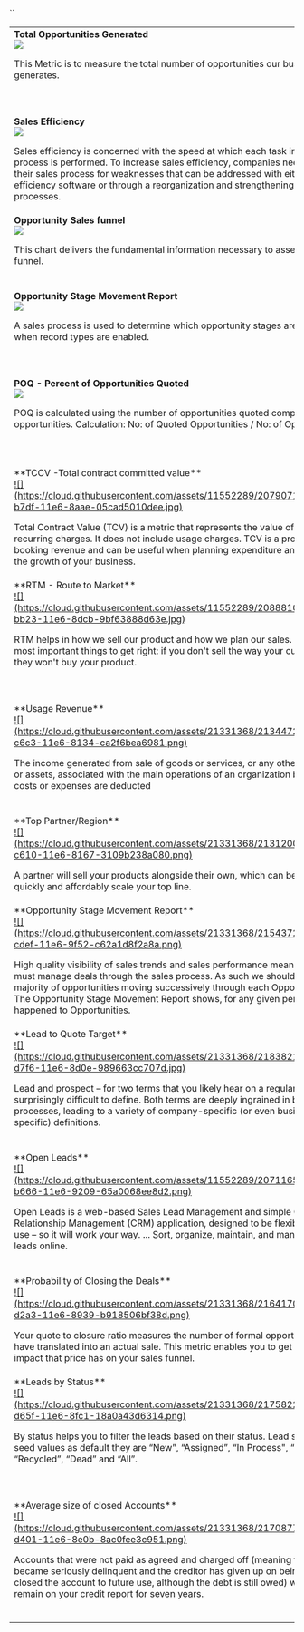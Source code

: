 ``<table>
		<tbody>
				<tr valign="top">
						<td width="33%">**Total Opportunities Generated**<br>
								<a href="https://github.com/intelligaia/catalog-KPIs/issues/1">![](https://cloud.githubusercontent.com/assets/11552289/20712550/7d018106-b66a-11e6-9674-3f3c9bd43373.png)</a>
					  		<p>This Metric is to measure the total number of opportunities our business generates.</p>
						</td>
						<td width="33%">**Sales Ratio**<br>
								<a href="https://github.com/intelligaia/catalog-KPIs/issues/2">![](https://cloud.githubusercontent.com/assets/11552289/20713540/b02ad114-b66e-11e6-906b-3f3ab1604959.png)</a>
					  		<p>Price–sales ratio, P/S ratio, or PSR, is a valuation metric for stocks. It is calculated by dividing the company's market cap by the revenue in the most recent year; or, equivalently, divide the per-share stock price by the per-share revenue.</p>
						</td>
						<td width="33%">**Sales Opportunities**<br>
								<a href="https://github.com/intelligaia/catalog-KPIs/issues/3">![](https://cloud.githubusercontent.com/assets/11552289/20712077/a3f37992-b668-11e6-9bde-b0f0e7123856.png)</a>
					  		<p>A sales opportunity is a contact or an account which has been qualified. This person has entered into your sales cycle and is committed to working with you. You have already contacted, called or met him and know their needs or requirements.</p>
						</td>
				</tr>
				<tr valign="top">
						<td width="33%">**Sales Efficiency**<br>
								<a href="https://github.com/intelligaia/catalog-KPIs/issues/4">![](https://cloud.githubusercontent.com/assets/11552289/20714796/2f9d36ea-b673-11e6-9795-5a6ddd7c24b9.png)</a>
					  		<p>Sales efficiency is concerned with the speed at which each task in the sales process is performed. To increase sales efficiency, companies need to examine their sales process for weaknesses that can be addressed with either sales efficiency software or through a reorganization and strengthening of existing processes.</p>
						</td>
						<td width="33%">**Closed Won Opportunities**<br>
								<a href="https://github.com/intelligaia/catalog-KPIs/issues/5">![](https://cloud.githubusercontent.com/assets/11552289/20714304/977bb3f6-b671-11e6-9953-b0b3ca3ff934.jpg)</a>
					  		<p>The Closed Won Opportunities by Month chart is the most basic graph and the most essential. But the trick here – as with many of the charts – is to create the chart as a stacked bar chart and the underlying report as a Matrix report.</p>
						</td>
						<td width="33%">**Opportunities by Stage**<br>
								<a href="https://github.com/intelligaia/catalog-KPIs/issues/6">![](https://cloud.githubusercontent.com/assets/11552289/20711987/5295c06e-b668-11e6-8ea7-0a5721c00a2c.png)</a>
					  		<p>Stacking the chart by Stage gives high-quality visibility of the overall health of the application.</p>
						</td>
				</tr>
				<tr valign="top">
						<td width="33%">**Opportunity Sales funnel**<br>
								<a href="https://github.com/intelligaia/catalog-KPIs/issues/7">![](https://cloud.githubusercontent.com/assets/21331368/20885447/d326b942-bb16-11e6-98fa-40f98f1f3b2e.jpg)</a>
					  		<p>This chart delivers the fundamental information necessary to assess the sales funnel.</p>
						</td>
						 <td width="33%">**Open Opportunities by Created Date**<br>
								<a href="https://github.com/intelligaia/catalog-KPIs/issues/8">![](https://cloud.githubusercontent.com/assets/11552289/20711784/6808ef76-b667-11e6-80a6-f17ad6a0633d.png)</a>
					  		<p>A sales process is used to determine which opportunity stages are selectable when record types are enabled. A sales process is not required if record types are not enabled. See Record Types for more information.</p>
						</td>
						<td width="33%">**Future Sales Performance**<br>
								<a href="https://github.com/intelligaia/catalog-KPIs/issues/9">![](https://cloud.githubusercontent.com/assets/21331368/20885225/aa1b7dd6-bb15-11e6-9d86-d7fdb361d391.png)</a>
					  		<p>Future Sales Performance is an important factor to keep in consideration for any Business and to know this in advance we might need to keep in mind the size and quality of sales pipeline.</p>
						</td>
				</tr>
                <tr valign="top">
						<td width="33%">**Opportunity Stage Movement Report**<br>
								<a href="https://github.com/intelligaia/catalog-KPIs/issues/10">![](https://cloud.githubusercontent.com/assets/11552289/20708822/c2c5c854-b657-11e6-843c-0b27321b55a3.png)</a>
					  		<p>A sales process is used to determine which opportunity stages are selectable when record types are enabled.</p>
						</td>
						 <td width="33%">**Opportunity Conversion Ratio**<br>
								<a href="https://github.com/intelligaia/catalog-KPIs/issues/11">![](https://cloud.githubusercontent.com/assets/11552289/20708894/21f3966c-b658-11e6-85b2-dfcc0660c8f2.png)</a>
					  		<p>A conversion is any action that you define. It could be a purchase, an old fashioned phone call, contact form submission, newsletter signup, social share, a specified length of time a visitor spends on a web page, playing a video, a download, etc.</p>
						</td>
						<td width="33%">**Top Five Leads and Prospects by Open Opportunities**<br>
								<a href="https://github.com/intelligaia/catalog-KPIs/issues/12">![](https://cloud.githubusercontent.com/assets/21331368/20885043/b4b51f78-bb14-11e6-8a30-be8acc1ea620.png)</a>
					  		<p>The Top Lead and Prospects matrix lists those Accounts with the highest value of Open Opportunities. It’s a significant help to managers in prioritizing their time.</p>
						</td>
				</tr>
                <tr valign="top">
						<td width="33%">**POQ - Percent of Opportunities Quoted**<br>
								<a href="https://github.com/intelligaia/catalog-KPIs/issues/13">![](https://cloud.githubusercontent.com/assets/21331368/20884691/c4c1f244-bb12-11e6-82e2-e07313954fcf.png)</a>
					  		<p>POQ is calculated using the number of opportunities quoted compared to total opportunities.
Calculation:
No: of Quoted Opportunities / No: of Opportunities</p>
						</td>
						 <td width="33%">**Opportunity PipeLine**<br>
								<a href="https://github.com/intelligaia/catalog-KPIs/issues/14">![](https://cloud.githubusercontent.com/assets/11552289/20711853/af1e893e-b667-11e6-80d5-15286da01174.png)</a>
					  		<p>The sales pipeline is a systematic and visual approach to selling a product or service.
</p>
						</td>
						<td width="33%">**Open Opportunities**<br>
								<a href="https://github.com/intelligaia/catalog-KPIs/issues/15">![](https://cloud.githubusercontent.com/assets/11552289/20712097/b84370be-b668-11e6-9d1c-74340b80ab65.png)</a>
					  		<p>Total Value is the sum of all opportunities (excluding milestone percentages). This shows your pipeline’s maximum income.</p>
						</td>
				</tr>
                <tr valign="top">
						<td width="33%">**TCCV -Total contract committed value**<br>
								<a href="https://github.com/intelligaia/catalog-KPIs/issues/16">![](https://cloud.githubusercontent.com/assets/11552289/20790710/99bf181e-b7df-11e6-8aae-05cad5010dee.jpg)</a>
					  		<p>Total Contract Value (TCV) is a metric that represents the value of one-time and recurring charges. It does not include usage charges. TCV is a projection of your booking revenue and can be useful when planning expenditure and managing the growth of your business.</p>
						</td>
						 <td width="33%">**A-TCCV - Annual Total contract committed value**<br>
								<a href="https://github.com/intelligaia/catalog-KPIs/issues/17">![](https://cloud.githubusercontent.com/assets/11552289/20792303/104fd0a2-b7e7-11e6-9ea8-710ea7206b71.png)</a>
					  		<p>Another important annualized metric to keep track of is the Annual Contract Value, or ACV.
This is an annualized metric to keep track of is the Annual Contract Value, or ACV. ACV measures the value of the contract over a 12-month period.</p>
						</td>
						<td width="33%">**Recurring Revenue**<br>
								<a href="https://github.com/intelligaia/catalog-KPIs/issues/18">![](https://cloud.githubusercontent.com/assets/11552289/20793250/259a9302-b7ec-11e6-9a2e-b912aa13f6f4.png)</a>
					  		<p>Recurring revenue is the portion of a company's revenue that is highly likely to continue in the future. This is revenue that is predictable, stable and can be counted on in the future with a high degree of certainty.</p>
						</td>
				</tr>
                <tr valign="top">
						<td width="33%">**RTM - Route to Market**<br>
								<a href="https://github.com/intelligaia/catalog-KPIs/issues/19">![](https://cloud.githubusercontent.com/assets/11552289/20888102/6b42b148-bb23-11e6-8dcb-9bf63888d63e.jpg)</a>
					  		<p>RTM helps in how we sell our product and how we plan our sales. It's one of the most important things to get right: if you don't sell the way your customers want, they won't buy your product.</p>
						</td>
						 <td width="33%">**Recognized Revenue**<br>
								<a href="https://github.com/intelligaia/catalog-KPIs/issues/20">![](https://cloud.githubusercontent.com/assets/21331368/21350395/1b39043e-c6dd-11e6-8661-049d94cdb3d8.jpg)</a>
					  		<p>Revenue recognition is an accounting principle under generally accepted accounting principles (GAAP) that determines the specific conditions under which revenue is recognized or accounted for. Generally, revenue is recognized only when a specific critical event has occurred and the amount of revenue is measurable.</p>
						</td>
						<td width="33%">**Deferred Revenue**<br>
								<a href="https://github.com/intelligaia/catalog-KPIs/issues/21">![](https://cloud.githubusercontent.com/assets/21331368/21345778/7f48eaf4-c6c7-11e6-911f-59561d93ffd4.jpg)</a>
					  		<p>Deferred revenue is not yet revenue. It is an amount that was received by a company in advance of earning it. The amount unearned (and therefore deferred) as of the date of the financial statements should be reported as a liability. The title of the liability account might be Unearned Revenues or Deferred Revenues.</p>
						</td>
				</tr>
                <tr valign="top">
						<td width="33%">**Usage Revenue**<br>
								<a href="https://github.com/intelligaia/catalog-KPIs/issues/22">![](https://cloud.githubusercontent.com/assets/21331368/21344721/27361ebc-c6c3-11e6-8134-ca2f6bea6981.png)</a>
					  		<p>The income generated from sale of goods or services, or any other use of capital or assets, associated with the main operations of an organization before any costs or expenses are deducted</p>
						</td>
						 <td width="33%">**Unbilled Revenue**<br>
								<a href="https://github.com/intelligaia/catalog-KPIs/issues/23">![](https://cloud.githubusercontent.com/assets/21331368/21307379/4035b062-c5fb-11e6-8584-132e4e41b6d3.jpg)</a>
					  		<p>The Unbilled Revenue Accrual process enables you to create accounting entries to accrue revenue for uninvoiced activity. Use this process, for example, to send revenue activity to the general ledger weekly when invoices are created monthly.</p>
						</td>
						<td width="33%">**Churn**<br>
								<a href="https://github.com/intelligaia/catalog-KPIs/issues/24">![](https://cloud.githubusercontent.com/assets/11552289/21138390/e3ac67b0-c153-11e6-9ab6-362369fbaa77.png)</a>
					  		<p>The churn rate, also known as the rate of attrition, is the percentage of subscribers to a service who discontinue their subscriptions to that service within a given time period. For a company to expand its clientele, its growth rate, as measured by the number of new customers, must exceed its churn rate.</p>
						</td>
				</tr>
                <tr valign="top">
						<td width="33%">**Top Partner/Region**<br>
								<a href="https://github.com/intelligaia/catalog-KPIs/issues/25">![](https://cloud.githubusercontent.com/assets/21331368/21312008/14952b12-c610-11e6-8167-3109b238a080.png)</a>
					  		<p>A partner will sell your products alongside their own, which can be a great way to quickly and affordably scale your top line.</p>
						</td>
						 <td width="33%">**Grouping in the chart and legends**<br>
								<a href="https://github.com/intelligaia/catalog-KPIs/issues/26">![](https://cloud.githubusercontent.com/assets/11552289/21347126/5bf29554-c6cd-11e6-97cc-710c14af0aec.png)</a>
					  		<p></p>
						</td>
						<td width="33%">**Opportunities by Close date and Opportunity Stage**<br>
								<a href="https://github.com/intelligaia/catalog-KPIs/issues/27">![](https://cloud.githubusercontent.com/assets/11552289/20711987/5295c06e-b668-11e6-8ea7-0a5721c00a2c.png)</a>
					  		<p>Stacking the chart by Stage gives high-quality visibility of the overall health of the application.</p>
						</td>
				</tr>
                <tr valign="top">
						<td width="33%">**Opportunity Stage Movement Report**<br>
								<a href="https://github.com/intelligaia/catalog-KPIs/issues/28">![](https://cloud.githubusercontent.com/assets/21331368/21543726/08c85782-cdef-11e6-9f52-c62a1d8f2a8a.png)</a>
					  		<p>High quality visibility of sales trends and sales performance means sales people must manage deals through the sales process. As such we should see the majority of opportunities moving successively through each Opportunity Stage. The Opportunity Stage Movement Report shows, for any given period, what has happened to Opportunities.</p>
						</td>
						 <td width="33%">**Total Leads generated**<br>
								<a href="https://github.com/intelligaia/catalog-KPIs/issues/29">![](https://cloud.githubusercontent.com/assets/21331368/21804055/03db9e42-d753-11e6-923d-e99c3aa508cc.jpg)</a>
					  		<p>Lead generation describes the marketing process of stimulating and capturing interest in a product or service for the purpose of developing sales pipeline.</p>
						</td>
						<td width="33%">**Lead Response Time by Month**<br>
								<a href="https://github.com/intelligaia/catalog-KPIs/issues/30">![](https://cloud.githubusercontent.com/assets/21331368/21584986/ce1968c4-d0dc-11e6-8f53-c00e93093145.gif)</a>
					  		<p>The sales metric Lead Response Time is the average time it takes for a sales rep to follow-up with a lead after self-identifying as a lead (submitting a form, downloading an ebook, etc.). This is more meaningful if you calculate the average time it takes to follow-up on a lead segmented by lead source since the warmer a lead is the more important it is to follow-up quickly.</p>
						</td>
				</tr>
                <tr valign="top">
						<td width="33%">**Lead to Quote Target**<br>
								<a href="https://github.com/intelligaia/catalog-KPIs/issues/31">![](https://cloud.githubusercontent.com/assets/21331368/21838213/bf6ac608-d7f6-11e6-8d0e-989663cc707d.jpg)</a>
					  		<p>Lead and prospect – for two terms that you likely hear on a regular basis, they’re surprisingly difficult to define. Both terms are deeply ingrained in business processes, leading to a variety of company-specific (or even business-unit-specific) definitions.</p>
						</td>
						 <td width="33%">**Leads Conversion Rate**<br>
								<a href="https://github.com/intelligaia/catalog-KPIs/issues/32">![](https://cloud.githubusercontent.com/assets/21331368/21802370/78dec262-d74b-11e6-9b07-0f568bb576e7.png)</a>
					  		<p>A conversion is any action that you define. It could be a purchase, an old fashioned phone call, contact form submission, newsletter signup, social share, a specified length of time a visitor spends on a web page, playing a video, a download, etc.</p>
						</td>
						<td width="33%">**Conversion per Quarter**<br>
								<a href="https://github.com/intelligaia/catalog-KPIs/issues/33">![](https://cloud.githubusercontent.com/assets/21331368/21802096/700a8b54-d74a-11e6-8768-db3e2fcea25c.png)</a>
					  		<p>A conversion is any action that you define. It could be a purchase, an old fashioned phone call, contact form submission, newsletter signup, social share, a specified length of time a visitor spends on a web page, playing a video, a download, etc. Number of conversions done in a single quarter are called Conversion per Quarter.</p>
						</td>
				</tr>
                <tr valign="top">
						<td width="33%">**Open Leads**<br>
								<a href="https://github.com/intelligaia/catalog-KPIs/issues/34">![](https://cloud.githubusercontent.com/assets/11552289/20711651/c6853362-b666-11e6-9209-65a0068ee8d2.png)</a>
					  		<p>Open Leads is a web-based Sales Lead Management and simple Customer Relationship Management (CRM) application, designed to be flexible, yet easy to use – so it will work your way. ... Sort, organize, maintain, and manage your sales leads online.</p>
						</td>
						 <td width="33%">**Shared Deals - Number/ Percentage**<br>
								<a href="https://github.com/intelligaia/catalog-KPIs/issues/35">![](https://cloud.githubusercontent.com/assets/21331368/21801164/8dbdb58a-d746-11e6-89af-ece8df5f1052.png)</a>
					  		<p>Sharing enables record-level access control for all custom objects, as well as many standard objects (such as Account, Contact, Opportunity and Case). Administrators first set an object’s organization-wide default sharing access level, and then grant additional access based on record ownership, the role hierarchy, sharing rules, and manual sharing.</p>
						</td>
						<td width="33%">**Closed Leads (W.I.P.)**<br>
								<a href="https://github.com/intelligaia/catalog-KPIs/issues/36">![](https://cloud.githubusercontent.com/assets/11552289/20714304/977bb3f6-b671-11e6-9953-b0b3ca3ff934.jpg)</a>
					  		<p>In Nutshell, you can close a lead with three statuses: won, lost, or cancelled. Canceling may mean that your team canceled the lead due to requirements that were not met, as opposed to the Company or Person backing out (Losing a lead).</p>
						</td>
				</tr>
                <tr valign="top">
						<td width="33%">**Probability of Closing the Deals**<br>
								<a href="https://github.com/intelligaia/catalog-KPIs/issues/37">![](https://cloud.githubusercontent.com/assets/21331368/21641708/9e1f1542-d2a3-11e6-8939-b918506bf38d.png)</a>
					  		<p>Your quote to closure ratio measures the number of formal opportunity given that have translated into an actual sale. This metric enables you to get a feel for the impact that price has on your sales funnel.</p>
						</td>
						 <td width="33%">**Revenue/ Benefit or wins by type**<br>
								<a href="https://github.com/intelligaia/catalog-KPIs/issues/38">![](https://cloud.githubusercontent.com/assets/21331368/21837561/e54f9cd0-d7f2-11e6-92b2-e9a0ac9c5372.png)</a>
					  		<p>Most of the time you have open - i.e. still in progress. Closed - can be either closed won, or closed lost (so disqualified etc). Then closed won are just your deals that have been set as won (according to the stage set in the opp).</p>
						</td>
						<td width="33%">**Type of product benefits from closed Leads**<br>
								<a href="https://github.com/intelligaia/catalog-KPIs/issues/39">![](https://cloud.githubusercontent.com/assets/11552289/20714304/977bb3f6-b671-11e6-9953-b0b3ca3ff934.jpg)</a>
					  		<p>In Nutshell, you can close a lead with three statuses: won, lost, or cancelled. Canceling may mean that your team canceled the lead due to requirements that were not met, as opposed to the Company or Person backing out (Losing a lead).</p>
						</td>
				</tr>
                <tr valign="top">
						<td width="33%">**Leads by Status**<br>
								<a href="https://github.com/intelligaia/catalog-KPIs/issues/40">![](https://cloud.githubusercontent.com/assets/21331368/21758229/93e1bbf6-d65f-11e6-8fc1-18a0a43d6314.png)</a>
					  		<p>By status helps you to filter the leads based on their status. Lead status has the seed values as default they are “New”, “Assigned”, “In Process", “Converted”, “Recycled”, “Dead” and “All”.</p>
						</td>
						 <td width="33%">**Accounts by Country**<br>
								<a href="https://github.com/intelligaia/catalog-KPIs/issues/41">![](https://cloud.githubusercontent.com/assets/21331368/21806781/5b89bfb2-d761-11e6-8f1a-67331a0c9fef.png)</a>
					  		<p>A sales territory is the customer group or geographical area for which an individual salesperson or a sales team holds responsibility. Territories can be defined on the basis of geography, sales potential, history, or a combination of factors. Companies strive to balance their territories because this can reduce costs and increase sales.</p>
						</td>
						<td width="33%">**Accounts by Type**<br>
								<a href="https://github.com/intelligaia/catalog-KPIs/issues/42">![](https://cloud.githubusercontent.com/assets/21331368/21709246/97fc87d6-d405-11e6-8922-76d2976be259.png)</a>
					  		<p>Common examples of asset accounts are cash on hand, cash in bank, real estate, inventory, prepaid expenses, goodwill, and accounts receivable. Liability accounts represent the different types of economic obligations of an entity, such as accounts payable, bank loans, bonds payable, and accrued expenses.</p>
						</td>
				</tr>
                <tr valign="top">
						<td width="33%">**Average size of closed Accounts**<br>
								<a href="https://github.com/intelligaia/catalog-KPIs/issues/43">![](https://cloud.githubusercontent.com/assets/21331368/21708777/bf199bc8-d401-11e6-8e0b-8ac0fee3c951.png)</a>
					  		<p>Accounts that were not paid as agreed and charged off (meaning the debt became seriously delinquent and the creditor has given up on being paid and has closed the account to future use, although the debt is still owed) will generally remain on your credit report for seven years.</p>
						</td>
						 <td width="33%">**Accounts by Status**<br>
								<a href="https://github.com/intelligaia/catalog-KPIs/issues/44">![](https://cloud.githubusercontent.com/assets/21331368/21637123/8c682a36-d28b-11e6-8f13-26ba71b79dfc.png)</a>
					  		<p>The status of accounts section details whether account payments are or have been made in full and on time. Lenders may view this section to assess credit risk and determine interest rates on new credit applications.</p>
						</td>
						<td width="33%">**Average Value of Quote or Deal**<br>
								<a href="https://github.com/intelligaia/catalog-KPIs/issues/45">![](https://cloud.githubusercontent.com/assets/21331368/21601195/442c2292-d1ad-11e6-9229-936615170e5f.png)</a>
					  		<p>The sales metric Average Deal Value is the average dollar amount spent (in an individual transaction) on your product or service. You could either calculate it based on the value of the overall contract, annual value, monthly value, weekly value or daily value depending on your business model and the length of the average contract.</p>
						</td>
				</tr>
		</tbody>
</table>
